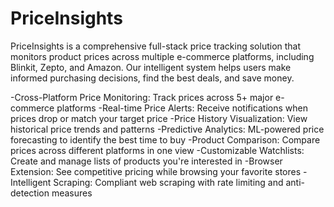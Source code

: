 # PriceInsights
PriceInsights is a comprehensive full-stack price tracking solution that monitors product prices across multiple e-commerce platforms, including Blinkit, Zepto, and Amazon. Our intelligent system helps users make informed purchasing decisions, find the best deals, and save money.

-Cross-Platform Price Monitoring: Track prices across 5+ major e-commerce platforms
-Real-time Price Alerts: Receive notifications when prices drop or match your target price
-Price History Visualization: View historical price trends and patterns
-Predictive Analytics: ML-powered price forecasting to identify the best time to buy
-Product Comparison: Compare prices across different platforms in one view
-Customizable Watchlists: Create and manage lists of products you're interested in
-Browser Extension: See competitive pricing while browsing your favorite stores
-Intelligent Scraping: Compliant web scraping with rate limiting and anti-detection measures
